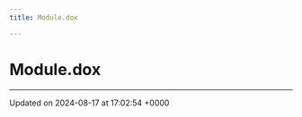 ```yaml
---
title: Module.dox

---
```


# Module.dox








-------------------------------

Updated on 2024-08-17 at 17:02:54 +0000

